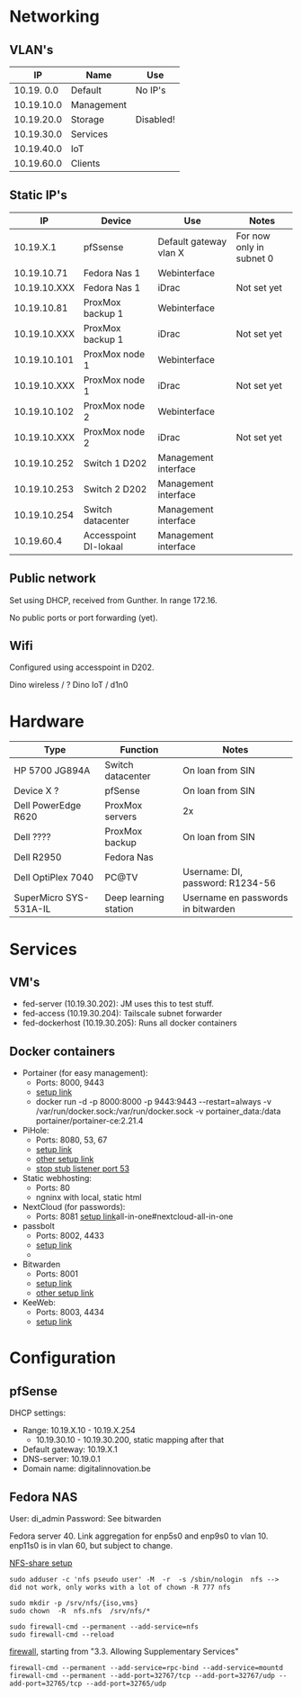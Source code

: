 # Networking

## VLAN's

| IP         | Name       | Use     |
|------------|------------|---------|
| 10.19. 0.0 | Default    | No IP's |
| 10.19.10.0 | Management |         |
| 10.19.20.0 | Storage    | Disabled! |
| 10.19.30.0 | Services   |         |
| 10.19.40.0 | IoT        |         |
| 10.19.60.0 | Clients    |         |

## Static IP's

| IP           | Device                 | Use                    | Notes                    |
|--------------|------------------------|------------------------|--------------------------|
| 10.19.X.1    | pfSsense               | Default gateway vlan X | For now only in subnet 0 |
| 10.19.10.71  | Fedora Nas 1           | Webinterface           |                          |
| 10.19.10.XXX | Fedora Nas 1           | iDrac                  | Not set yet              |
| 10.19.10.81  | ProxMox backup 1       | Webinterface           |                          |
| 10.19.10.XXX | ProxMox backup 1       | iDrac                  | Not set yet              |
| 10.19.10.101 | ProxMox node 1         | Webinterface           |                          |
| 10.19.10.XXX | ProxMox node 1         | iDrac                  | Not set yet              |
| 10.19.10.102 | ProxMox node 2         | Webinterface           |                          |
| 10.19.10.XXX | ProxMox node 2         | iDrac                  | Not set yet              |
| 10.19.10.252 | Switch 1 D202          | Management interface   |                          |
| 10.19.10.253 | Switch 2 D202          | Management interface   |                          |
| 10.19.10.254 | Switch datacenter      | Management interface   |                          |
| 10.19.60.4   | Accesspoint DI-lokaal  | Management interface   |                          |


## Public network

Set using DHCP, received from Gunther. In range 172.16.

No public ports or port forwarding (yet).

## Wifi

Configured using accesspoint in D202.

Dino wireless / ?
Dino IoT / d1n0

# Hardware

| Type                                     | Function                         | Notes                              |
|------------------------------------------|----------------------------------|------------------------------------|
| HP 5700 JG894A                           | Switch datacenter                | On loan from SIN                   |
| Device X ?                               | pfSense                          | On loan from SIN                   |
| Dell PowerEdge R620                      | ProxMox servers                  | 2x                                 |
| Dell ????                                | ProxMox backup                   | On loan from SIN                   |
| Dell R2950                               | Fedora Nas                       |                                    |
| Dell OptiPlex 7040                       | PC@TV                            | Username: DI, password: R1234-56   |
| SuperMicro SYS-531A-IL                   | Deep learning station            | Username en passwords in bitwarden |

# Services

## VM's

* fed-server (10.19.30.202): JM uses this to test stuff.
* fed-access (10.19.30.204): Tailscale subnet forwarder
* fed-dockerhost (10.19.30.205): Runs all docker containers

## Docker containers

* Portainer (for easy management):
    * Ports: 8000, 9443
    * [setup link](https://docs.portainer.io/start/install-ce/server/docker/linux)
    * docker run -d -p 8000:8000 -p 9443:9443 --restart=always -v /var/run/docker.sock:/var/run/docker.sock -v portainer_data:/data portainer/portainer-ce:2.21.4
* PiHole:
    * Ports: 8080, 53, 67
    * [setup link](https://pimylifeup.com/pi-hole-docker/)
    * [other setup link](https://github.com/pi-hole/docker-pi-hole)
    * [stop stub listener port 53](https://fedoraproject.org/wiki/Changes/systemd-resolved)
* Static webhosting:
    * Ports: 80
    * ngninx with local, static html
* NextCloud (for passwords):
    * Ports: 8081
    [setup link](https://github.com/nextcloud/)all-in-one#nextcloud-all-in-one
* passbolt
    * Ports: 8002, 4433
    * [setup link](https://www.passbolt.com/ce/docker)
    * 
* Bitwarden
    * Ports: 8001
    * [setup link](https://bitwarden.com/help/install-on-premise-linux/)
    * [other setup link]()
* KeeWeb:
    * Ports: 8003, 4434
    * [setup link](https://github.com/keeweb/keeweb)

# Configuration

## pfSense

DHCP settings:
* Range: 10.19.X.10 - 10.19.X.254
    * 10.19.30.10 - 10.19.30.200, static mapping after that
* Default gateway: 10.19.X.1
* DNS-server: 10.19.0.1
* Domain name: digitalinnovation.be

## Fedora NAS

User: di_admin
Password: See bitwarden

Fedora server 40. Link aggregation for enp5s0 and enp9s0 to vlan 10. enp11s0 is in vlan 60, but subject to change.

[NFS-share setup](https://docs.stg.fedoraproject.org/en-US/fedora-server/services/filesharing-nfs-installation/)

```
sudo adduser -c 'nfs pseudo user' -M  -r  -s /sbin/nologin  nfs --> did not work, only works with a lot of chown -R 777 nfs

sudo mkdir -p /srv/nfs/{iso,vms}
sudo chown  -R  nfs.nfs  /srv/nfs/*

sudo firewall-cmd --permanent --add-service=nfs
sudo firewall-cmd --reload

```
[firewall](https://www.baeldung.com/linux/firewalld-nfs-connections-settings), starting from "3.3. Allowing Supplementary Services"

```
firewall-cmd --permanent --add-service=rpc-bind --add-service=mountd
firewall-cmd --permanent --add-port=32767/tcp --add-port=32767/udp --add-port=32765/tcp --add-port=32765/udp
```


